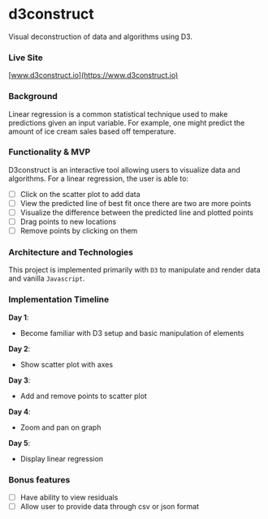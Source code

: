 # d3construct
Visual deconstruction of data and algorithms using D3.

### Live Site
[www.d3construct.io](https://www.d3construct.io)

### Background

Linear regression is a common statistical technique used to make predictions given an input variable. For example, one might predict the amount of ice cream sales based off temperature.

### Functionality & MVP

D3construct is an interactive tool allowing users to visualize data and algorithms. For a linear regression, the user is able to:

- [ ] Click on the scatter plot to add data
- [ ] View the predicted line of best fit once there are two are more points
- [ ] Visualize the difference between the predicted line and plotted points
- [ ] Drag points to new locations
- [ ] Remove points by clicking on them

### Architecture and Technologies

This project is implemented primarily with `D3` to manipulate and render data and vanilla `Javascript`.

### Implementation Timeline

**Day 1**: 
- Become familiar with D3 setup and basic manipulation of elements

**Day 2**: 
- Show scatter plot with axes

**Day 3**:
- Add and remove points to scatter plot

**Day 4**:
- Zoom and pan on graph

**Day 5**:
- Display linear regression

### Bonus features

- [ ] Have ability to view residuals
- [ ] Allow user to provide data through csv or json format
